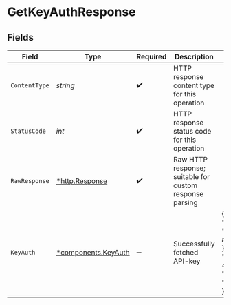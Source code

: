 # GetKeyAuthResponse


## Fields

| Field                                                                                                                                                     | Type                                                                                                                                                      | Required                                                                                                                                                  | Description                                                                                                                                               | Example                                                                                                                                                   |
| --------------------------------------------------------------------------------------------------------------------------------------------------------- | --------------------------------------------------------------------------------------------------------------------------------------------------------- | --------------------------------------------------------------------------------------------------------------------------------------------------------- | --------------------------------------------------------------------------------------------------------------------------------------------------------- | --------------------------------------------------------------------------------------------------------------------------------------------------------- |
| `ContentType`                                                                                                                                             | *string*                                                                                                                                                  | :heavy_check_mark:                                                                                                                                        | HTTP response content type for this operation                                                                                                             |                                                                                                                                                           |
| `StatusCode`                                                                                                                                              | *int*                                                                                                                                                     | :heavy_check_mark:                                                                                                                                        | HTTP response status code for this operation                                                                                                              |                                                                                                                                                           |
| `RawResponse`                                                                                                                                             | [*http.Response](https://pkg.go.dev/net/http#Response)                                                                                                    | :heavy_check_mark:                                                                                                                                        | Raw HTTP response; suitable for custom response parsing                                                                                                   |                                                                                                                                                           |
| `KeyAuth`                                                                                                                                                 | [*components.KeyAuth](../../models/components/keyauth.md)                                                                                                 | :heavy_minus_sign:                                                                                                                                        | Successfully fetched API-key                                                                                                                              | {<br/>"consumer": {<br/>"id": "84a73fb8-50fc-44a7-a4d5-aa17728ee83f"<br/>},<br/>"id": "b2f34145-0343-41a4-9602-4c69dec2f269",<br/>"key": "IL1deIyHyQA40WpeLeA1bIUXuvTwlGjo"<br/>} |